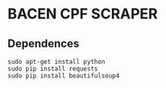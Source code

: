 # BACEN CPF SCRAPER  

## Dependences

```
sudo apt-get install python
sudo pip install requests
sudo pip install beautifulsoup4
```
